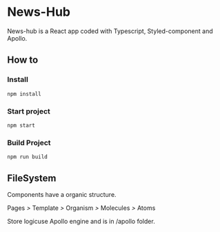 # News-Hub

News-hub is a React app coded with Typescript, Styled-component and Apollo.


## How to

### Install
```
npm install
```

### Start project
```
npm start
```

### Build Project
```
npm run build
```


## FileSystem

Components have a organic structure.

Pages *>* Template *>* Organism *>* Molecules *>* Atoms

Store logicuse Apollo engine and is in /apollo folder.